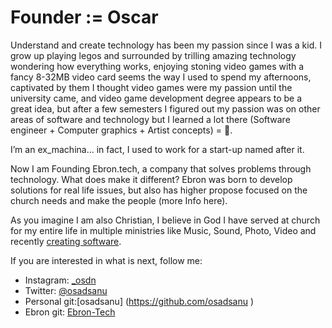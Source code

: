 # Founder := Oscar

Understand and create technology has been my passion since I was a kid. I grow up playing legos and surrounded by trilling amazing technology wondering how everything works, enjoying stoning video games with a fancy 8-32MB video card seems the way I used to spend my afternoons, captivated by them I thought video games were my passion until the university came, and video game development degree appears to be a great idea, but after a few semesters I figured out my passion was on other areas of software and technology  but I learned a lot there (Software engineer + Computer graphics + Artist concepts) = 🤯.

I’m an ex_machina… in fact, I used to work for a start-up named after it.

Now I am Founding Ebron.tech, a company that solves problems through technology. What does make it different? Ebron was born to develop solutions for real life issues, but also has higher propose focused on the church needs and make the people  (more Info here).

As you imagine I am also Christian, I believe in God I have served at church for my entire life in multiple ministries like Music, Sound, Photo, Video and recently [creating software](https://github.com/ebron-tech/FamilyFeud).

If you are interested in what is next, follow me:

* Instagram: [_osdn](https://www.instagram.com/_osdn/)
* Twitter: [@osadsanu](https://twitter.com/Osadsanu)
* Personal git:[osadsanu] (https://github.com/osadsanu )
* Ebron git: [Ebron-Tech](https://github.com/ebron-tech)
